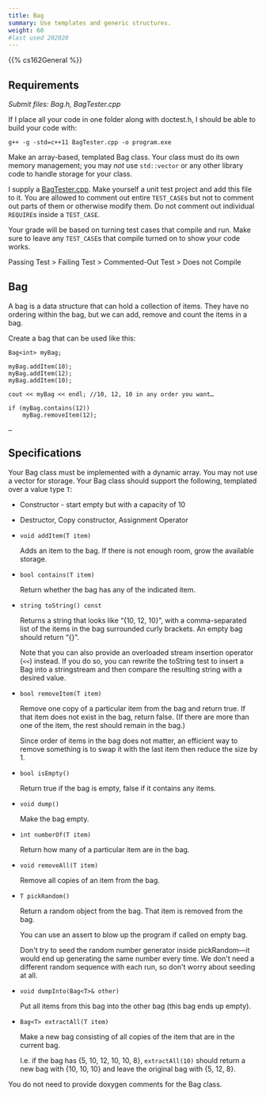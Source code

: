 ```yaml
---
title: Bag
summary: Use templates and generic structures.
weight: 60
#last used 202020
---
```


{{% cs162General %}}

## Requirements

*Submit files: Bag.h, BagTester.cpp*

If I place all your code in one folder along with doctest.h, I should
be able to build your code with:

```
g++ -g -std=c++11 BagTester.cpp -o program.exe
```

Make an array-based, templated Bag class. Your class must do its own
memory management; you may *not* use `std::vector` or any other library
code to handle storage for your class.

I supply a [BagTester.cpp](BagTester.cpp).  Make yourself a unit test
project and add this file to it. You are allowed to comment out entire
`TEST_CASE`s but not to comment out parts of them or otherwise modify
them. Do not comment out individual `REQUIRE`s inside a `TEST_CASE`.

Your grade will be based on turning test cases that compile and run.
Make sure to leave any `TEST_CASE`s that compile turned on to show your
code works.

Passing Test \> Failing Test \> Commented-Out Test \> Does not Compile

## Bag

A bag is a data structure that can hold a collection of items. They have
no ordering within the bag, but we can add, remove and count the items
in a bag.

Create a bag that can be used like this:  

```
Bag<int> myBag;

myBag.addItem(10);
myBag.addItem(12);
myBag.addItem(10);

cout << myBag << endl; //10, 12, 10 in any order you want…

if (myBag.contains(12))
    myBag.removeItem(12);

…
```

## Specifications

Your Bag class must be implemented with a dynamic array. You may not
use a vector for storage. Your Bag class should support the following,
templated over a value type `T`:

- Constructor - start empty but with a capacity of 10

- Destructor, Copy constructor, Assignment Operator

- `void addItem(T item)`

  Adds an item to the bag. If there is not enough room, grow the
  available storage.

- `bool contains(T item)`

  Return whether the bag has any of the indicated item.

- `string toString() const`

  Returns a string that looks like “{10, 12, 10}”, with a
  comma-separated list of the items in the bag surrounded curly
  brackets. An empty bag should return “{}”.

  Note that you can also provide an overloaded stream insertion operator
  (`<<`) instead. If you do so, you can rewrite the toString test to
  insert a Bag into a stringstream and then compare the resulting string
  with a desired value.

- `bool removeItem(T item)`

  Remove one copy of a particular item from the bag and return true. If
  that item does not exist in the bag, return false. (If there are more
  than one of the item, the rest should remain in the bag.)

  Since order of items in the bag does not matter, an efficient way to
  remove something is to swap it with the last item then reduce the size
  by 1.

- `bool isEmpty()`

  Return true if the bag is empty, false if it contains any items.

- `void dump()`

  Make the bag empty.

- `int numberOf(T item)`

  Return how many of a particular item are in the bag.

- `void removeAll(T item)`

  Remove all copies of an item from the bag.

- `T pickRandom()`

  Return a random object from the bag. That item is removed from the bag.
  
  You can use an assert to blow up the program if called on empty bag.

  Don't try to seed the random number generator inside pickRandom—it
  would end up generating the same number every time. We don't need a
  different random sequence with each run, so don't worry about seeding
  at all.

- `void dumpInto(Bag<T>& other)`

  Put all items from this bag into the other bag (this bag ends up empty).

- `Bag<T> extractAll(T item)`

  Make a new bag consisting of all copies of the item that are in the
  current bag.

  I.e. if the bag has {5, 10, 12, 10, 10, 8}, `extractAll(10)` should
  return a new bag with {10, 10, 10} and leave the original bag with {5,
  12, 8}.

You do not need to provide doxygen comments for the Bag class.

